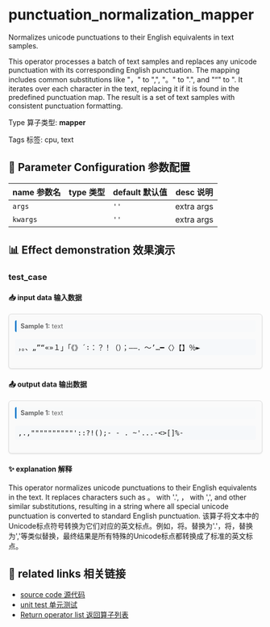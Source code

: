 # punctuation_normalization_mapper

Normalizes unicode punctuations to their English equivalents in text samples.

This operator processes a batch of text samples and replaces any unicode punctuation
with its corresponding English punctuation. The mapping includes common substitutions
like "，" to ",", "。" to ".", and "“" to ". It iterates over each character in the text,
replacing it if it is found in the predefined punctuation map. The result is a set of
text samples with consistent punctuation formatting.

Type 算子类型: **mapper**

Tags 标签: cpu, text

## 🔧 Parameter Configuration 参数配置
| name 参数名 | type 类型 | default 默认值 | desc 说明 |
|--------|------|--------|------|
| `args` |  | `''` | extra args |
| `kwargs` |  | `''` | extra args |

## 📊 Effect demonstration 效果演示
### test_case

#### 📥 input data 输入数据
<div class="sample-card" style="border:1px solid #ddd; padding:12px; margin:8px 0; border-radius:6px; background:#fafafa; box-shadow:0 1px 3px rgba(0,0,0,0.1);"><div class="sample-header" style="background:#f8f9fa; padding:4px 8px; margin-bottom:6px; border-radius:3px; font-size:0.9em; color:#666; border-left:3px solid #007acc;"><strong>Sample 1:</strong> text</div><pre style="padding:6px; background:#f6f8fa; border-radius:4px; overflow-x:auto; white-space:pre; word-wrap:normal;">，。、„”“«»１」「《》´∶：？！（）；–—．～’…━〈〉【】％►</pre></div>

#### 📤 output data 输出数据
<div class="sample-card" style="border:1px solid #ddd; padding:12px; margin:8px 0; border-radius:6px; background:#fafafa; box-shadow:0 1px 3px rgba(0,0,0,0.1);"><div class="sample-header" style="background:#f8f9fa; padding:4px 8px; margin-bottom:6px; border-radius:3px; font-size:0.9em; color:#666; border-left:3px solid #007acc;"><strong>Sample 1:</strong> text</div><pre style="padding:6px; background:#f6f8fa; border-radius:4px; overflow-x:auto; white-space:pre; word-wrap:normal;">,.,&quot;&quot;&quot;&quot;&quot;&quot;&quot;&quot;&quot;&quot;&#x27;::?!();- - . ~&#x27;...-&lt;&gt;[]%-</pre></div>

#### ✨ explanation 解释
This operator normalizes unicode punctuations to their English equivalents in the text. It replaces characters such as 。 with '.', ， with ',', and other similar substitutions, resulting in a string where all special unicode punctuation is converted to standard English punctuation.
该算子将文本中的Unicode标点符号转换为它们对应的英文标点。例如，将。替换为'.'，将，替换为','等类似替换，最终结果是所有特殊的Unicode标点都转换成了标准的英文标点。


## 🔗 related links 相关链接
- [source code 源代码](../../../data_juicer/ops/mapper/punctuation_normalization_mapper.py)
- [unit test 单元测试](../../../tests/ops/mapper/test_punctuation_normalization_mapper.py)
- [Return operator list 返回算子列表](../../Operators.md)